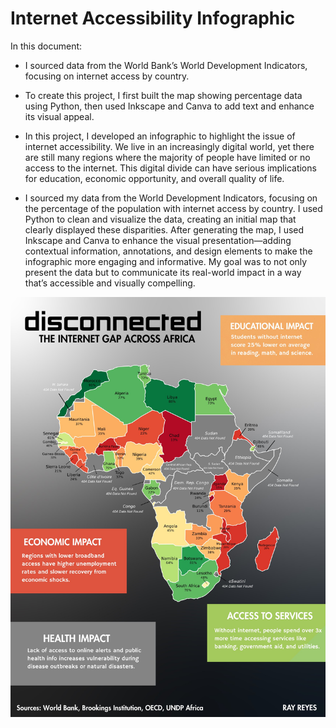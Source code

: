 # Internet Accessibility Infographic

In this document:

 - I sourced data from the World Bank’s World Development Indicators, focusing on internet access by country.

 - To create this project, I first built the map showing percentage data using Python, then used Inkscape and Canva to add text and enhance its visual appeal.

 - In this project, I developed an infographic to highlight the issue of internet accessibility. We live in an increasingly digital world, yet there are still many regions where the majority of people have limited or no access to the internet. This digital divide can have serious implications for education, economic opportunity, and overall quality of life.

- I sourced my data from the World Development Indicators, focusing on the percentage of the population with internet access by country. I used Python to clean and visualize the data, creating an initial map that clearly displayed these disparities. After generating the map, I used Inkscape and Canva to enhance the visual presentation—adding contextual information, annotations, and design elements to make the infographic more engaging and informative. My goal was to not only present the data but to communicate its real-world impact in a way that’s accessible and visually compelling.

<img src="Africa V2_CrazyStuff.jpg"  alt="2" >